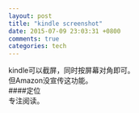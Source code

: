 ```yaml
---
layout: post
title: "kindle screenshot"
date: 2015-07-09 23:03:31 +0800
comments: true
categories: tech
---
```

kindle可以截屏，同时按屏幕对角即可。  
但Amazon没宣传这功能。  
####定位  
专注阅读。
